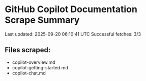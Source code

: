 # GitHub Copilot Documentation Scrape Summary

Last updated: 2025-09-20 06:10:41 UTC
Successful fetches: 3/3

## Files scraped:
- copilot-overview.md
- copilot-getting-started.md
- copilot-chat.md
